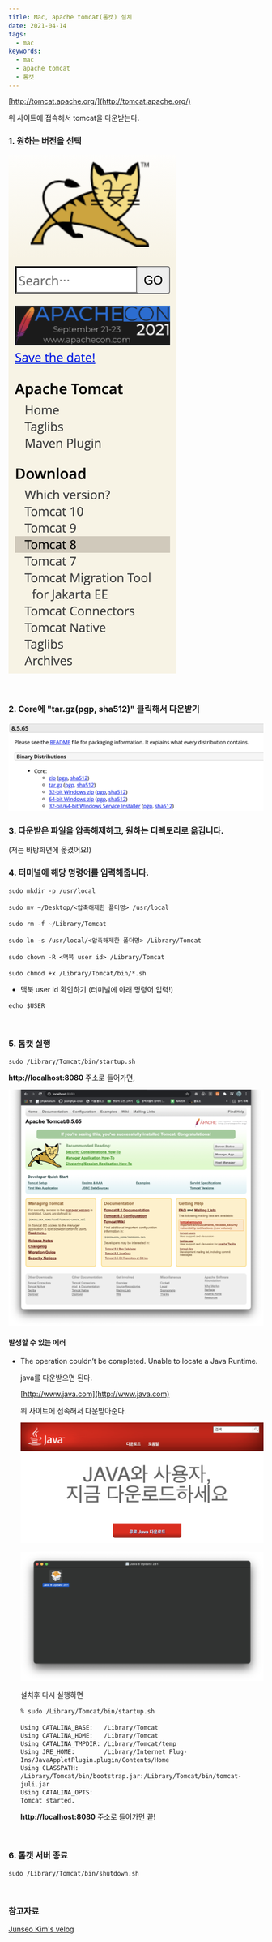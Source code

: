 ```yaml
---
title: Mac, apache tomcat(톰캣) 설치
date: 2021-04-14
tags:
  - mac
keywords:
  - mac
  - apache tomcat
  - 톰캣
---
```


[http://tomcat.apache.org/](http://tomcat.apache.org/)

위 사이트에 접속해서 tomcat을 다운받는다.

### 1. 원하는 버전을 선택

![](version.png)

<br/>

### 2. Core에 **"tar.gz(pgp, sha512)"** 클릭해서 다운받기

![](targzfile.png)
<br/>

### 3. 다운받은 파일을 압축해제하고, 원하는 디렉토리로 옮깁니다.

(저는 바탕화면에 옮겼어요!)
<br/>

### 4. 터미널에 해당 명령어를 입력해줍니다.

```terminal
sudo mkdir -p /usr/local

sudo mv ~/Desktop/<압축해제한 폴더명> /usr/local

sudo rm -f ~/Library/Tomcat

sudo ln -s /usr/local/<압축해제한 폴더명> /Library/Tomcat

sudo chown -R <맥북 user id> /Library/Tomcat

sudo chmod +x /Library/Tomcat/bin/*.sh
```

- 맥북 user id 확인하기 (터미널에 아래 명령어 입력!)

```terminal
echo $USER
```

<br/>

### 5. 톰캣 실행

```terminal
sudo /Library/Tomcat/bin/startup.sh
```

**http://localhost:8080** 주소로 들어가면,

![](localhost8080.png)
<br/>

#### 발생할 수 있는 에러

- The operation couldn’t be completed. Unable to locate a Java Runtime.

  java를 다운받으면 된다.

  [http://www.java.com](http://www.java.com)

  위 사이트에 접속해서 다운받아준다.

  ![](java.png)

  ![](javadownload.png)

  설치후 다시 실행하면

  ```terminal
  % sudo /Library/Tomcat/bin/startup.sh

  Using CATALINA_BASE:   /Library/Tomcat
  Using CATALINA_HOME:   /Library/Tomcat
  Using CATALINA_TMPDIR: /Library/Tomcat/temp
  Using JRE_HOME:        /Library/Internet Plug-Ins/JavaAppletPlugin.plugin/Contents/Home
  Using CLASSPATH:       /Library/Tomcat/bin/bootstrap.jar:/Library/Tomcat/bin/tomcat-juli.jar
  Using CATALINA_OPTS:
  Tomcat started.
  ```

  **http://localhost:8080** 주소로 들어가면 끝!

<br/>

### 6. 톰캣 서버 종료

```terminal
sudo /Library/Tomcat/bin/shutdown.sh
```

<br/>

### 참고자료

[Junseo Kim's velog](https://velog.io/@max9106/Mac-apache-tomcat%ED%86%B0%EC%BA%A3-%EC%84%A4%EC%B9%98-l0k4zt4f3c)
